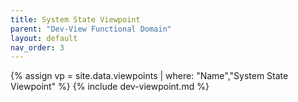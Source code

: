 ```yaml
---
title: System State Viewpoint
parent: "Dev-View Functional Domain"
layout: default
nav_order: 3
---
```

{% assign vp = site.data.viewpoints | where: "Name","System State Viewpoint" %}
{% include dev-viewpoint.md %}